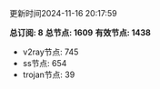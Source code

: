 更新时间2024-11-16 20:17:59

**总订阅: 8**
**总节点: 1609**
**有效节点: 1438**
- v2ray节点: 745
- ss节点: 654
- trojan节点: 39
